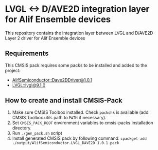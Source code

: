 # LVGL <-> D/AVE2D integration layer for Alif Ensemble devices

This repository contains the integration layer between LVGL and D/AVE2D Layer 2 driver for Alif Ensemble devices

## Requirements

This CMSIS pack requires some packs to be installed and added to the project:
* [AlifSemiconductor::Dave2DDriver@1.0.1](https://github.com/alifsemi/alif_dave2d-driver)
* [LVGL::lvgl@9.1.0](https://github.com/lvgl/lvgl/tree/v9.1.0/env_support/cmsis-pack)

## How to create and install CMSIS-Pack

1. Make sure CMSIS Toolbox installed. Check `packchk` is available (add CMSIS Toolbox utils path to `PATH` if necessary).
2. Set `CMSIS_PACK_ROOT` environment variables to cmsis-packs installation directory.
3. Run `./gen_pack.sh` script
4. Install generated CMSIS pack by following command:
`cpackget add ./output/AlifSemiconductor.LVGL_DAVE2D.1.0.1.pack`
